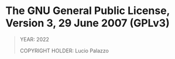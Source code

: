 The GNU General Public License, Version 3, 29 June 2007 (GPLv3)
===============================================================

> YEAR: 2022
> 
> COPYRIGHT HOLDER: Lucio Palazzo
